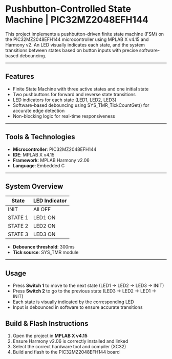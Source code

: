 # Pushbutton-Controlled State Machine | PIC32MZ2048EFH144

This project implements a pushbutton-driven finite state machine (FSM) on the PIC32MZ2048EFH144 microcontroller using MPLAB X v4.15 and Harmony v2. An LED visually indicates each state, and the system transitions between states based on button inputs with precise software-based debouncing.

---

## Features

- Finite State Machine with three active states and one initial state
- Two pushbuttons for forward and reverse state transitions
- LED indicators for each state (LED1, LED2, LED3)
- Software-based debouncing using SYS_TMR_TickCountGet() for accurate edge detection
- Non-blocking logic for real-time responsiveness

---

## Tools & Technologies

- **Microcontroller**: PIC32MZ2048EFH144  
- **IDE**: MPLAB X v4.15  
- **Framework**: MPLAB Harmony v2.06  
- **Language**: Embedded C

---

## System Overview

| State         | LED Indicator |
|---------------|---------------|
| INIT          | All OFF       |
| STATE 1       | LED1 ON       |
| STATE 2       | LED2 ON       |
| STATE 3       | LED3 ON       |

- **Debounce threshold**: 300ms
- **Tick source**: SYS_TMR module
---
## Usage

- Press **Switch 1** to move to the next state (LED1 → LED2 → LED3 → INIT)
- Press **Switch 2** to go to the previous state (LED3 → LED2 → LED1 → INIT)
- Each state is visually indicated by the corresponding LED
- Input is debounced in software to ensure accurate transitions

## Build & Flash Instructions

1. Open the project in **MPLAB X v4.15**
2. Ensure Harmony v2.06 is correctly installed and linked
3. Select the correct hardware tool and compiler (XC32)
4. Build and flash to the PIC32MZ2048EFH144 board
